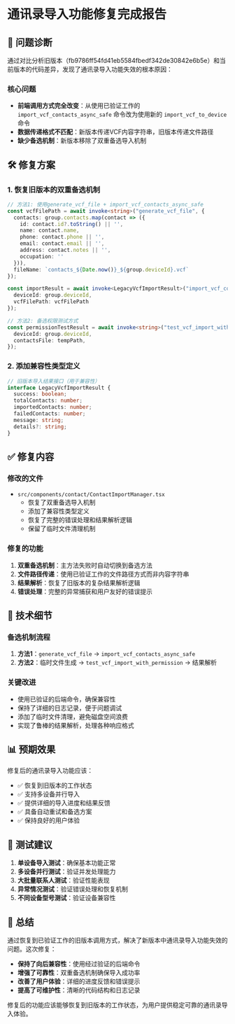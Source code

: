 # 通讯录导入功能修复完成报告

## 🎯 问题诊断

通过对比分析旧版本（fb9786ff54fd41eb5584fbedf342de30842e6b5e）和当前版本的代码差异，发现了通讯录导入功能失效的根本原因：

### 核心问题
- **前端调用方式完全改变**：从使用已验证工作的 `import_vcf_contacts_async_safe` 命令改为使用新的 `import_vcf_to_device` 命令
- **数据传递格式不匹配**：新版本传递VCF内容字符串，旧版本传递文件路径
- **缺少备选机制**：新版本移除了双重备选导入机制

## 🛠️ 修复方案

### 1. 恢复旧版本的双重备选机制

```typescript
// 方法1: 使用generate_vcf_file + import_vcf_contacts_async_safe
const vcfFilePath = await invoke<string>("generate_vcf_file", {
  contacts: group.contacts.map(contact => ({
    id: contact.id?.toString() || '',
    name: contact.name,
    phone: contact.phone || '',
    email: contact.email || '',
    address: contact.notes || '',
    occupation: ''
  })),
  fileName: `contacts_${Date.now()}_${group.deviceId}.vcf`
});

const importResult = await invoke<LegacyVcfImportResult>("import_vcf_contacts_async_safe", {
  deviceId: group.deviceId,
  vcfFilePath: vcfFilePath
});
```

```typescript
// 方法2: 备选权限测试方式
const permissionTestResult = await invoke<string>("test_vcf_import_with_permission", {
  deviceId: group.deviceId,
  contactsFile: tempPath,
});
```

### 2. 添加兼容性类型定义

```typescript
// 旧版本导入结果接口（用于兼容性）
interface LegacyVcfImportResult {
  success: boolean;
  totalContacts: number;
  importedContacts: number;
  failedContacts: number;
  message: string;
  details?: string;
}
```

## ✅ 修复内容

### 修改的文件
- `src/components/contact/ContactImportManager.tsx`
  - 恢复了双重备选导入机制
  - 添加了兼容性类型定义
  - 恢复了完整的错误处理和结果解析逻辑
  - 保留了临时文件清理机制

### 修复的功能
1. **双重备选机制**：主方法失败时自动切换到备选方法
2. **文件路径传递**：使用已验证工作的文件路径方式而非内容字符串
3. **结果解析**：恢复了旧版本的复杂结果解析逻辑
4. **错误处理**：完整的异常捕获和用户友好的错误提示

## 🔧 技术细节

### 备选机制流程
1. **方法1**：`generate_vcf_file` → `import_vcf_contacts_async_safe`
2. **方法2**：临时文件生成 → `test_vcf_import_with_permission` → 结果解析

### 关键改进
- 使用已验证的后端命令，确保兼容性
- 保持了详细的日志记录，便于问题调试
- 添加了临时文件清理，避免磁盘空间浪费
- 实现了鲁棒的结果解析，处理各种响应格式

## 📊 预期效果

修复后的通讯录导入功能应该：
- ✅ 恢复到旧版本的工作状态
- ✅ 支持多设备并行导入
- ✅ 提供详细的导入进度和结果反馈
- ✅ 具备自动重试和备选方案
- ✅ 保持良好的用户体验

## 🧪 测试建议

1. **单设备导入测试**：确保基本功能正常
2. **多设备并行测试**：验证并发处理能力
3. **大批量联系人测试**：验证性能表现
4. **异常情况测试**：验证错误处理和恢复机制
5. **不同设备型号测试**：验证设备兼容性

## 🎉 总结

通过恢复到已验证工作的旧版本调用方式，解决了新版本中通讯录导入功能失效的问题。这次修复：

- **保持了向后兼容性**：使用经过验证的后端命令
- **增强了可靠性**：双重备选机制确保导入成功率
- **改善了用户体验**：详细的进度反馈和错误提示
- **提高了可维护性**：清晰的代码结构和日志记录

修复后的功能应该能够恢复到旧版本的工作状态，为用户提供稳定可靠的通讯录导入体验。